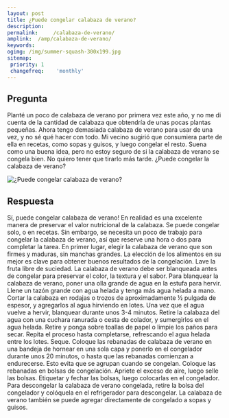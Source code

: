 ```yaml
---
layout: post
title: ¿Puede congelar calabaza de verano?  
description: 
permalink:     /calabaza-de-verano/
amplink:  /amp/calabaza-de-verano/
keywords: 
ogimg: /img/summer-squash-300x199.jpg
sitemap:
 priority: 1
 changefreq:    'monthly'
---
```




## Pregunta

Planté un poco de calabaza de verano por primera vez este año, y no me di cuenta de la cantidad de calabaza que obtendría de unas pocas plantas pequeñas. Ahora tengo demasiada calabaza de verano para usar de una vez, y no sé qué hacer con todo. Mi vecino sugirió que consumiera parte de ella en recetas, como sopas y guisos, y luego congelar el resto. Suena como una buena idea, pero no estoy seguro de si la calabaza de verano se congela bien. No quiero tener que tirarlo más tarde. ¿Puede congelar la calabaza de verano?


![¿Puede congelar calabaza de verano?](https://sepuedecongelar.com/img/summer-squash-300x199.jpg "¿Puede congelar calabaza de verano?" )


## Respuesta

Sí, puede congelar calabaza de verano! En realidad es una excelente manera de preservar el valor nutricional de la calabaza. Se puede congelar solo, o en recetas. Sin embargo, se necesita un poco de trabajo para congelar la calabaza de verano, así que reserve una hora o dos para completar la tarea.
En primer lugar, elegir la calabaza de verano que son firmes y maduras, sin manchas grandes. La elección de los alimentos en su mejor es clave para obtener buenos resultados de la congelación. Lave la fruta libre de suciedad. La calabaza de verano debe ser blanqueada antes de congelar para preservar el color, la textura y el sabor.
Para blanquear la calabaza de verano, poner una olla grande de agua en la estufa para hervir. Llene un tazón grande con agua helada y tenga más agua helada a mano. Cortar la calabaza en rodajas o trozos de aproximadamente ½ pulgada de espesor, y agregarlos al agua hirviendo en lotes. Una vez que el agua vuelve a hervir, blanquear durante unos 3-4 minutos. Retire la calabaza del agua con una cuchara ranurada o cesta de colador, y sumergirlos en el agua helada. Retire y ponga sobre toallas de papel o limpie los paños para secar. Repita el proceso hasta completarse, refrescando el agua helada entre los lotes. Seque.
Coloque las rebanadas de calabaza de verano en una bandeja de hornear en una sola capa y ponerlo en el congelador durante unos 20 minutos, o hasta que las rebanadas comienzan a endurecerse. Esto evita que se agrupan cuando se congelan. Coloque las rebanadas en bolsas de congelación. Apriete el exceso de aire, luego selle las bolsas. Etiquetar y fechar las bolsas, luego colocarlas en el congelador.
Para descongelar la calabaza de verano congelada, retire la bolsa del congelador y colóquela en el refrigerador para descongelar. La calabaza de verano también se puede agregar directamente de congelado a sopas y guisos.
